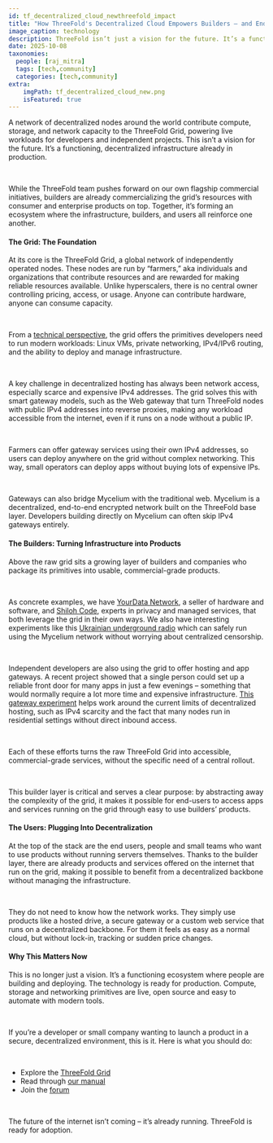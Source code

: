```yaml
---
id: tf_decentralized_cloud_newthreefold_impact
title: "How ThreeFold's Decentralized Cloud Empowers Builders – and End Users"
image_caption: technology
description: ThreeFold isn’t just a vision for the future. It’s a functioning, decentralized infrastructure already in production.
date: 2025-10-08
taxonomies:
  people: [raj_mitra]
  tags: [tech,community]
  categories: [tech,community]
extra:
    imgPath: tf_decentralized_cloud_new.png
    isFeatured: true
---
```


A network of decentralized nodes around the world contribute compute, storage, and network capacity to the ThreeFold Grid, powering live workloads for developers and independent projects. This isn’t a vision for the future. It’s a functioning, decentralized infrastructure already in production.

<br/>

While the ThreeFold team pushes forward on our own flagship commercial initiatives, builders are already commercializing the grid’s resources with consumer and enterprise products on top. Together, it’s forming an ecosystem where the infrastructure, builders, and users all reinforce one another. 

#### The Grid: The Foundation
At its core is the ThreeFold Grid, a global network of independently operated nodes. These nodes are run by “farmers,” aka individuals and organizations that contribute resources and are rewarded for making reliable resources available. Unlike hyperscalers, there is no central owner controlling pricing, access, or usage. Anyone can contribute hardware, anyone can consume capacity.

<br/>

From a [technical perspective](https://manual.grid.tf/labs/knowledge_base/technology_toc/grid3_howitworks), the grid offers the primitives developers need to run modern workloads: Linux VMs, private networking, IPv4/IPv6 routing, and the ability to deploy and manage infrastructure. 

<br/>

A key challenge in decentralized hosting has always been network access, especially scarce and expensive IPv4 addresses. The grid solves this with smart gateway models, such as the Web gateway that turn ThreeFold nodes with public IPv4 addresses into reverse proxies, making any workload accessible from the internet, even if it runs on a node without a public IP. 

<br/>

Farmers can offer gateway services using their own IPv4 addresses, so users can deploy anywhere on the grid without complex networking. This way, small operators can deploy apps without buying lots of expensive IPs.

<br/>

Gateways can also bridge Mycelium with the traditional web. Mycelium is a decentralized, end-to-end encrypted network built on the ThreeFold base layer. Developers building directly on Mycelium can often skip IPv4 gateways entirely.

#### The Builders: Turning Infrastructure into Products
Above the raw grid sits a growing layer of builders and companies who package its primitives into usable, commercial-grade products.

<br/>

As concrete examples, we have [YourData Network](https://yourdata.network/), a seller of hardware and software, and [Shiloh Code](https://shilohcode.com/), experts in privacy and managed services, that both leverage the grid in their own ways. We also have interesting experiments like this [Ukrainian underground radio](https://github.com/threefoldtech/mycelium/discussions/670) which can safely run using the Mycelium network without worrying about centralized censorship.

<br/>

Independent developers are also using the grid to offer hosting and app gateways. A recent project showed that a single person could set up a reliable front door for many apps in just a few evenings – something that would normally require a lot more time and expensive infrastructure. [This gateway experiment](https://github.com/mik-tf/tfgrid-gateway) helps work around the current limits of decentralized hosting, such as IPv4 scarcity and the fact that many nodes run in residential settings without direct inbound access. 

<br/>

Each of these efforts turns the raw ThreeFold Grid into accessible, commercial-grade services, without the specific need of a central rollout.

<br/>

This builder layer is critical and serves a clear purpose: by abstracting away the complexity of the grid, it makes it possible for end-users to access apps and services running on the grid through easy to use builders’ products.

#### The Users: Plugging Into Decentralization
At the top of the stack are the end users, people and small teams who want to use products without running servers themselves. Thanks to the builder layer, there are already products and services offered on the internet that run on the grid, making it possible to benefit from a decentralized backbone without managing the infrastructure.

<br/>

They do not need to know how the network works. They simply use products like a hosted drive, a secure gateway or a custom web service that runs on a decentralized backbone. For them it feels as easy as a normal cloud, but without lock-in, tracking or sudden price changes.

#### Why This Matters Now
This is no longer just a vision. It’s a functioning ecosystem where people are building and deploying. The technology is ready for production. Compute, storage and networking primitives are live, open source and easy to automate with modern tools.

<br/>

If you’re a developer or small company wanting to launch a product in a secure, decentralized environment, this is it. Here is what you should do:

<br/>

- Explore the [ThreeFold Grid](https://dashboard.grid.tf/#/)
- Read through [our manual](https://manual.grid.tf/)
- Join the [forum](https://forum.threefold.io/)

<br/>

The future of the internet isn’t coming – it’s already running. ThreeFold is ready for adoption.
